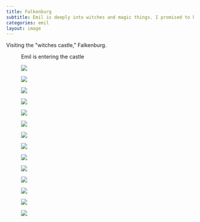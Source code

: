 ```yaml
---
title: Falkenburg
subtitle: Emil is deeply into witches and magic things. I promised to him, we would visit an old "witches castle," in our case Falkenburg, near Berlebeck. We had a wonderful time on that Sunday morning.
categories: emil
layout: image
---
```

Visiting the "witches castle," Falkenburg.

<figure class="mry-4">
<img src="/i/IMG_0809.jpg" alt="">
<figcaption>Emil is entering the castle</figcaption>
</figure>

<figure class="mry-4">
<img src="/i/IMG_0812.jpg"/>
</figure>

<figure class="mry-4">
<img src="/i/IMG_0816.jpg"/>
</figure>

<div class="breakout-full pdx">
<div class="x-12 mrx-auto mxw-lg">
<figure class="lg:xx-6">
<img src="/i/IMG_0821.jpg"/>
</figure>
<figure class="lg:xx-6">
<img src="/i/IMG_0832.jpg"/>
</figure>
</div>
</div>

<div class="breakout-full pdx">
<div class="x-12 mrx-auto mxw-lg">
<figure class="lg:xx-6">
<img src="/i/IMG_0845.jpg"/>
</figure>
<figure class="lg:xx-6">
<img src="/i/IMG_0846.jpg"/>
</figure>
</div>
</div>

<figure class="mry-4">
<img src="/i/IMG_0856.jpg"/>
</figure>

<div class="breakout-full pdx">
<div class="x-12 mrx-auto mxw-lg">
<figure class="lg:xx-6">
<img src="/i/IMG_0848.jpg"/>
</figure>
<figure class="lg:xx-6">
<img src="/i/IMG_0861.jpg"/>
</figure>
</div>
</div>

<div class="breakout-full pdx">
<div class="x-12 mrx-auto mxw-lg">
<figure class="lg:xx-6">
<img src="/i/IMG_0869.jpg"/>
</figure>
<figure class="lg:xx-6">
<img src="/i/IMG_0871.jpg"/>
</figure>
</div>
</div>

<div class="breakout-full pdx">
<div class="x-12 mrx-auto mxw-lg">
<figure class="lg:xx-6">
<img src="/i/IMG_0878.jpg"/>
</figure>

<figure class="lg:xx-6">
<img src="/i/IMG_0879.jpg"/>
</figure>
</div>
</div>

<figure class="mry-4">
<img src="/i/IMG_0883.jpg"/>
</figure>



